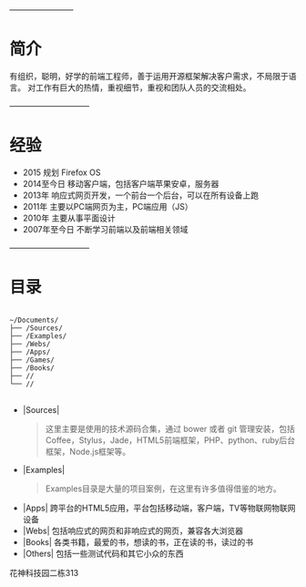 ————————
# 简介
有组织，聪明，好学的前端工程师，善于运用开源框架解决客户需求，不局限于语言。
对工作有巨大的热情，重视细节，重视和团队人员的交流相处。


——————————
# 经验
* 2015
	规划 Firefox OS
* 2014至今日
	移动客户端，包括客户端苹果安卓，服务器
* 2013年
	响应式网页开发，一个前台一个后台，可以在所有设备上跑
* 2011年
	主要以PC端网页为主，PC端应用（JS）
* 2010年
	主要从事平面设计
* 2007年至今日
	不断学习前端以及前端相关领域

——————————
# 目录
<pre>
<code>
~/Documents/
├── /Sources/
├── /Examples/
├── /Webs/
├── /Apps/
├── /Games/
├── /Books/
├── //
└── //
</code>
</pre>

* |Sources|
	> 这里主要是使用的技术源码合集，通过 bower 或者 git 管理安装，包括Coffee，Stylus，Jade，HTML5前端框架，PHP、python、ruby后台框架，Node.js框架等。
* |Examples|
	> Examples目录是大量的项目案例，在这里有许多值得借鉴的地方。
* |Apps|
	跨平台的HTML5应用，平台包括移动端，客户端，TV等物联网物联网设备
* |Webs|
	包括响应式的网页和非响应式的网页，兼容各大浏览器
* |Books|
	各类书籍，最爱的书，想读的书，正在读的书，读过的书
* |Others|
	包括一些测试代码和其它小众的东西

花神科技园二栋313


